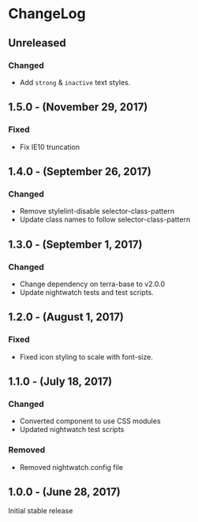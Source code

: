 ChangeLog
=========

Unreleased
----------
### Changed
* Add `strong` & `inactive` text styles.

1.5.0 - (November 29, 2017)
-----------------
### Fixed
* Fix IE10 truncation

1.4.0 - (September 26, 2017)
-----------------
### Changed
* Remove stylelint-disable selector-class-pattern
* Update class names to follow selector-class-pattern

1.3.0 - (September 1, 2017)
-----------------
### Changed
* Change dependency on terra-base to v2.0.0
* Update nightwatch tests and test scripts.

1.2.0 - (August 1, 2017)
----------
### Fixed
* Fixed icon styling to scale with font-size.

1.1.0 - (July 18, 2017)
-----------------
### Changed
* Converted component to use CSS modules
* Updated nightwatch test scripts

### Removed
* Removed nightwatch.config file

1.0.0 - (June 28, 2017)
-----------------
Initial stable release
